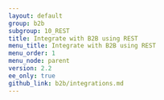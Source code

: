 ```yaml
---
layout: default
group: b2b
subgroup: 10_REST
title: Integrate with B2B using REST
menu_title: Integrate with B2B using REST
menu_order: 1
menu_node: parent
version: 2.2
ee_only: true
github_link: b2b/integrations.md
---
```


